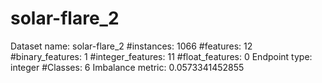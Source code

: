 # solar-flare_2
Dataset name: solar-flare_2
#instances: 1066
#features: 12
  #binary_features: 1
  #integer_features: 11
  #float_features: 0
Endpoint type: integer
#Classes: 6
Imbalance metric: 0.0573341452855
